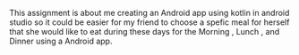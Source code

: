 This assignment is about me creating an Android app using kotlin in android studio so it could be easier for my friend to choose a spefic meal for herself that she would like to eat during these days for the Morning , Lunch , and Dinner using a Android app.
